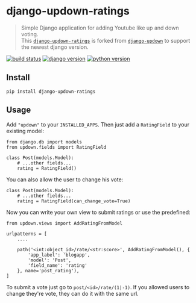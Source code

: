 # django-updown-ratings

> Simple Django application for adding Youtube like up and down voting. \
> This [`django-updown-ratings`][1] is forked from [`django-updown`][2] to support the newest django version.

[![build status][3]][4]
[![django version][5]][6]
[![python version][7]][8]

## Install

```
pip install django-updown-ratings
```

## Usage

Add `"updown"` to your `INSTALLED_APPS`. Then just add a `RatingField` to your existing model:

```
from django.db import models
from updown.fields import RatingField

class Post(models.Model):
    # ...other fields...
    rating = RatingField()
```

You can also allow the user to change his vote:

```
class Post(models.Model):
    # ...other fields...
    rating = RatingField(can_change_vote=True)
```

Now you can write your own view to submit ratings or use the predefined:

```
from updown.views import AddRatingFromModel

urlpatterns = [
    ....

    path('<int:object_id>/rate/<str:score>', AddRatingFromModel(), {
        'app_label': 'blogapp',
        'model': 'Post',
        'field_name': 'rating'
    }, name='post_rating'),
]
```

To submit a vote just go to `post/<id>/rate/(1|-1)`. If you allowed users to
change they're vote, they can do it with the same url.


[1]: https://github.com/agusmakmun/django-updown-ratings
[2]: https://github.com/weluse/django-updown

[3]: https://secure.travis-ci.org/agusmakmun/django-updown-ratings.png?branch=master
[4]: http://travis-ci.org/agusmakmun/django-updown-ratings

[5]: https://img.shields.io/badge/Django-2.0%20%3E=%203.1-green.svg
[6]: https://www.djangoproject.com

[7]: https://img.shields.io/pypi/pyversions/django-updown-ratings.svg
[8]: https://pypi.python.org/pypi/django-updown-ratings
